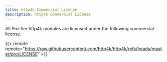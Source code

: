 ```yaml
---
title: http4k Commercial License
description: http4k Commercial License
---
```


All Pro-tier http4k modules are licensed under the following commercial license. 

{{< remote remote="https://raw.githubusercontent.com/http4k/http4k/refs/heads/master/pro/LICENSE" >}}
